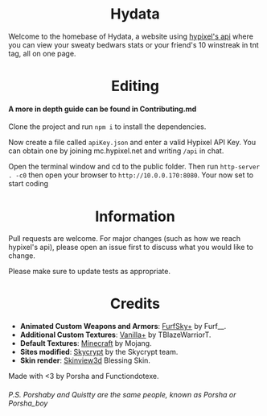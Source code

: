 <h1 align="center">Hydata</h1>

Welcome to the homebase of Hydata, a website using [hypixel's api](https://api.hypixel.net/) where you can view your sweaty bedwars stats or your friend's 10 winstreak in tnt tag, all on one page.

<h1 align="center"> Editing </h1>

#### A more in depth guide can be found in Contributing.md

Clone the project and run `npm i` to install the dependencies.

Now create a file called `apiKey.json` and enter a valid Hypixel API Key. You can obtain one by joining mc.hypixel.net and writing `/api` in chat.

Open the terminal window and cd to the public folder. Then run `http-server . -c0` then open your browser to `http://10.0.0.170:8080`. Your now set to start coding

<h1 align="center"> Information </h1>
Pull requests are welcome. For major changes (such as how we reach hypixel's api), please open an issue first to discuss what you would like to change.

Please make sure to update tests as appropriate.



<h1 align="center"> Credits </h1>

- **Animated Custom Weapons and Armors**: <a href="https://hypixel.net/threads/2138599/">FurfSky+</a> by Furf\_\_.
- **Additional Custom Textures**: <a href="https://hypixel.net/threads/2147652/">Vanilla+</a> by TBlazeWarriorT.
- **Default Textures**: <a href="https://www.minecraft.net/">Minecraft</a> by Mojang.
- **Sites modified**: <a href="https://sky.shiiyu.moe">Skycrypt</a> by the Skycrypt team.
- **Skin render**: <a href="https://github.com/bs-community/skinview3d/">Skinview3d</a> Blessing Skin.

Made with <3 by Porsha and Functiondotexe.
###### P.S. Porshaby and Quistty are the same people, known as Porsha or Porsha_boy
